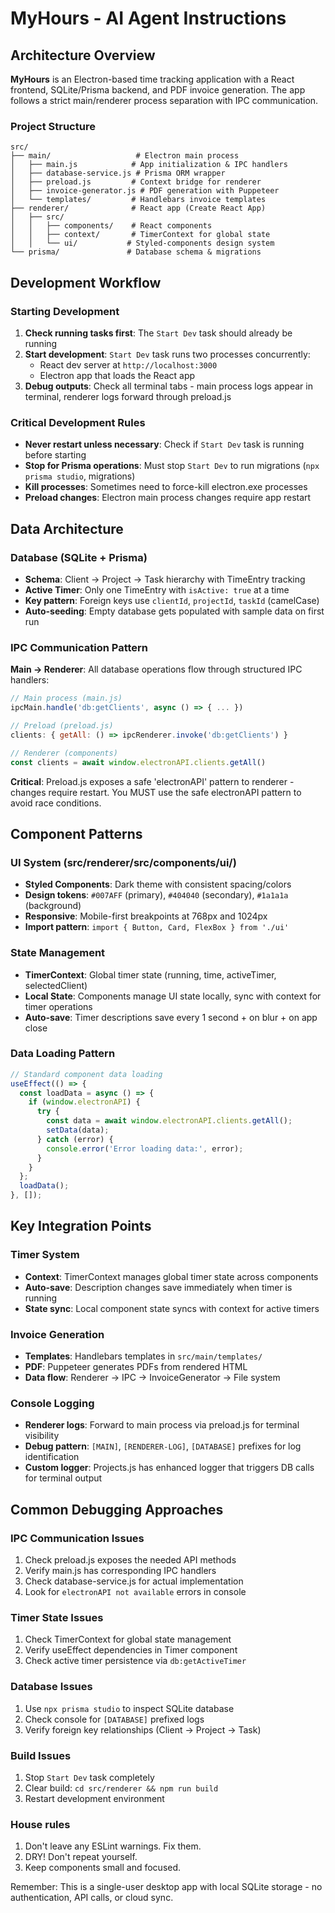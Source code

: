 # MyHours - AI Agent Instructions

## Architecture Overview

**MyHours** is an Electron-based time tracking application with a React frontend, SQLite/Prisma backend, and PDF invoice generation. The app follows a strict main/renderer process separation with IPC communication.

### Project Structure
```
src/
├── main/                   # Electron main process
│   ├── main.js            # App initialization & IPC handlers
│   ├── database-service.js # Prisma ORM wrapper
│   ├── preload.js         # Context bridge for renderer
│   ├── invoice-generator.js # PDF generation with Puppeteer
│   └── templates/         # Handlebars invoice templates
├── renderer/              # React app (Create React App)
│   ├── src/
│   │   ├── components/    # React components
│   │   ├── context/       # TimerContext for global state
│   │   └── ui/           # Styled-components design system
└── prisma/               # Database schema & migrations
```

## Development Workflow

### Starting Development
1. **Check running tasks first**: The `Start Dev` task should already be running
2. **Start development**: `Start Dev` task runs two processes concurrently:
   - React dev server at `http://localhost:3000`
   - Electron app that loads the React app
3. **Debug outputs**: Check all terminal tabs - main process logs appear in terminal, renderer logs forward through preload.js

### Critical Development Rules
- **Never restart unless necessary**: Check if `Start Dev` task is running before starting
- **Stop for Prisma operations**: Must stop `Start Dev` to run migrations (`npx prisma studio`, migrations)
- **Kill processes**: Sometimes need to force-kill electron.exe processes
- **Preload changes**: Electron main process changes require app restart

## Data Architecture

### Database (SQLite + Prisma)
- **Schema**: Client → Project → Task hierarchy with TimeEntry tracking
- **Active Timer**: Only one TimeEntry with `isActive: true` at a time
- **Key pattern**: Foreign keys use `clientId`, `projectId`, `taskId` (camelCase)
- **Auto-seeding**: Empty database gets populated with sample data on first run

### IPC Communication Pattern
**Main → Renderer**: All database operations flow through structured IPC handlers:
```javascript
// Main process (main.js)
ipcMain.handle('db:getClients', async () => { ... })

// Preload (preload.js) 
clients: { getAll: () => ipcRenderer.invoke('db:getClients') }

// Renderer (components)
const clients = await window.electronAPI.clients.getAll()
```

**Critical**: Preload.js exposes a safe 'electronAPI' pattern to renderer - changes require restart.
              You MUST use the safe electronAPI pattern to avoid race conditions.

## Component Patterns

### UI System (src/renderer/src/components/ui/)
- **Styled Components**: Dark theme with consistent spacing/colors
- **Design tokens**: `#007AFF` (primary), `#404040` (secondary), `#1a1a1a` (background)
- **Responsive**: Mobile-first breakpoints at 768px and 1024px
- **Import pattern**: `import { Button, Card, FlexBox } from './ui'`

### State Management
- **TimerContext**: Global timer state (running, time, activeTimer, selectedClient)
- **Local State**: Components manage UI state locally, sync with context for timer operations
- **Auto-save**: Timer descriptions save every 1 second + on blur + on app close

### Data Loading Pattern
```javascript
// Standard component data loading
useEffect(() => {
  const loadData = async () => {
    if (window.electronAPI) {
      try {
        const data = await window.electronAPI.clients.getAll();
        setData(data);
      } catch (error) {
        console.error('Error loading data:', error);
      }
    }
  };
  loadData();
}, []);
```

## Key Integration Points

### Timer System
- **Context**: TimerContext manages global timer state across components
- **Auto-save**: Description changes save immediately when timer is running
- **State sync**: Local component state syncs with context for active timers

### Invoice Generation
- **Templates**: Handlebars templates in `src/main/templates/`
- **PDF**: Puppeteer generates PDFs from rendered HTML
- **Data flow**: Renderer → IPC → InvoiceGenerator → File system

### Console Logging
- **Renderer logs**: Forward to main process via preload.js for terminal visibility
- **Debug pattern**: `[MAIN]`, `[RENDERER-LOG]`, `[DATABASE]` prefixes for log identification
- **Custom logger**: Projects.js has enhanced logger that triggers DB calls for terminal output

## Common Debugging Approaches

### IPC Communication Issues
1. Check preload.js exposes the needed API methods
2. Verify main.js has corresponding IPC handlers
3. Check database-service.js for actual implementation
4. Look for `electronAPI not available` errors in console

### Timer State Issues
1. Check TimerContext for global state management
2. Verify useEffect dependencies in Timer component
3. Check active timer persistence via `db:getActiveTimer`

### Database Issues
1. Use `npx prisma studio` to inspect SQLite database
2. Check console for `[DATABASE]` prefixed logs
3. Verify foreign key relationships (Client → Project → Task)

### Build Issues
1. Stop `Start Dev` task completely
2. Clear build: `cd src/renderer && npm run build`
3. Restart development environment

### House rules
1. Don't leave any ESLint warnings. Fix them.
2. DRY! Don't repeat yourself.
3. Keep components small and focused.

Remember: This is a single-user desktop app with local SQLite storage - no authentication, API calls, or cloud sync.
